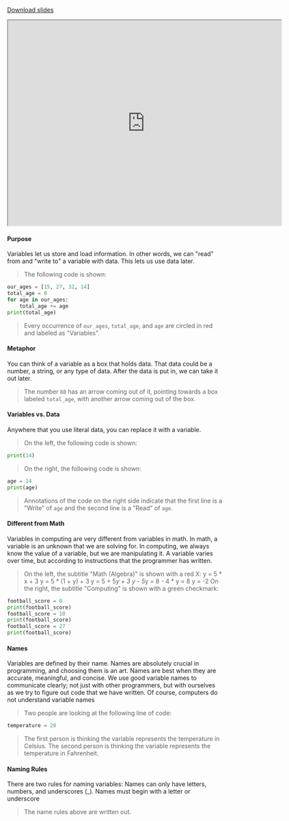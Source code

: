 
[Download slides](Variables.pdf)


<iframe style="width: 640px; height: 480px;" width="300" height="150" allowfullscreen="allowfullscreen" webkitallowfullscreen="webkitallowfullscreen" mozallowfullscreen="mozallowfullscreen"
title="Introduction.pdf"
src="https://www.youtube.com/embed/X92iyr6WNEA?feature=oembed&amp;rel=0" 
></iframe>


#### Purpose

Variables let us store and load information.
In other words, we can "read" from and "write to" a variable with data.
This lets us use data later.

> The following code is shown:
```python
our_ages = [15, 27, 32, 14]
total_age = 0
for age in our_ages:
    total_age += age
print(total_age)
```
> Every occurrence of `our_ages`, `total_age`, and `age` are circled in red and labeled as "Variables".

#### Metaphor

You can think of a variable as a box that holds data.
That data could be a number, a string, or any type of data.
After the data is put in, we can take it out later.

> The number `88` has an arrow coming out of it, pointing towards a box labeled `total_age`, with another arrow coming out of the box.

#### Variables vs. Data

Anywhere that you use literal data, you can replace it with a variable.

> On the left, the following code is shown:
```python
print(14)
```

> On the right, the following code is shown:
```python
age = 14
print(age)
```

> Annotations of the code on the right side indicate that the first line is a "Write" of `age` and the second line is a "Read" of `age`.

#### Different from Math

Variables in computing are very different from variables in math.
In math, a variable is an unknown that we are solving for.
In computing, we always know the value of a variable, but we are manipulating it.
A variable varies over time, but according to instructions that the programmer has written.

> On the left, the subtitle "Math (Algebra)" is shown with a red X:
    y = 5 * x + 3
    y = 5 * (1 + y) + 3
    y = 5 + 5*y + 3
    y - 5*y = 8
    - 4 * y = 8
    y = -2
> On the right, the subtitle "Computing" is shown with a green checkmark:
```python
football_score = 0
print(football_score)
football_score = 10
print(football_score)
football_score = 27
print(football_score)
```

#### Names

Variables are defined by their name.
Names are absolutely crucial in programming, and choosing them is an art.
Names are best when they are accurate, meaningful, and concise.
We use good variable names to communicate clearly; not just with other programmers, but with ourselves as we try to figure out code that we have written.
Of course, computers do not understand variable names

> Two people are looking at the following line of code:
```python
temperature = 20
```
> The first person is thinking the variable represents the temperature in Celsius. The second person is thinking the variable represents the temperature in Fahrenheit.

#### Naming Rules

There are two rules for naming variables:
Names can only have letters, numbers, and underscores (_).
Names must begin with a letter or underscore

> The name rules above are written out.
